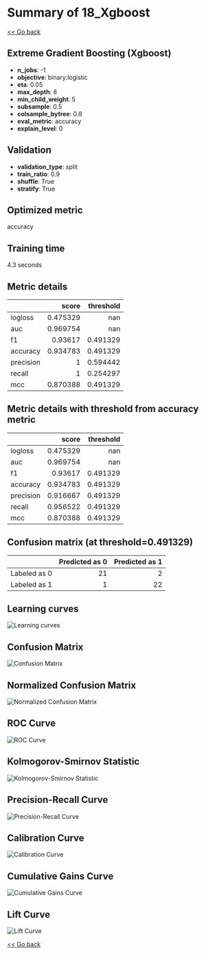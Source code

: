# Summary of 18_Xgboost

[<< Go back](../README.md)


## Extreme Gradient Boosting (Xgboost)
- **n_jobs**: -1
- **objective**: binary:logistic
- **eta**: 0.05
- **max_depth**: 8
- **min_child_weight**: 5
- **subsample**: 0.5
- **colsample_bytree**: 0.8
- **eval_metric**: accuracy
- **explain_level**: 0

## Validation
 - **validation_type**: split
 - **train_ratio**: 0.9
 - **shuffle**: True
 - **stratify**: True

## Optimized metric
accuracy

## Training time

4.3 seconds

## Metric details
|           |    score |   threshold |
|:----------|---------:|------------:|
| logloss   | 0.475329 |  nan        |
| auc       | 0.969754 |  nan        |
| f1        | 0.93617  |    0.491329 |
| accuracy  | 0.934783 |    0.491329 |
| precision | 1        |    0.594442 |
| recall    | 1        |    0.254297 |
| mcc       | 0.870388 |    0.491329 |


## Metric details with threshold from accuracy metric
|           |    score |   threshold |
|:----------|---------:|------------:|
| logloss   | 0.475329 |  nan        |
| auc       | 0.969754 |  nan        |
| f1        | 0.93617  |    0.491329 |
| accuracy  | 0.934783 |    0.491329 |
| precision | 0.916667 |    0.491329 |
| recall    | 0.956522 |    0.491329 |
| mcc       | 0.870388 |    0.491329 |


## Confusion matrix (at threshold=0.491329)
|              |   Predicted as 0 |   Predicted as 1 |
|:-------------|-----------------:|-----------------:|
| Labeled as 0 |               21 |                2 |
| Labeled as 1 |                1 |               22 |

## Learning curves
![Learning curves](learning_curves.png)
## Confusion Matrix

![Confusion Matrix](confusion_matrix.png)


## Normalized Confusion Matrix

![Normalized Confusion Matrix](confusion_matrix_normalized.png)


## ROC Curve

![ROC Curve](roc_curve.png)


## Kolmogorov-Smirnov Statistic

![Kolmogorov-Smirnov Statistic](ks_statistic.png)


## Precision-Recall Curve

![Precision-Recall Curve](precision_recall_curve.png)


## Calibration Curve

![Calibration Curve](calibration_curve_curve.png)


## Cumulative Gains Curve

![Cumulative Gains Curve](cumulative_gains_curve.png)


## Lift Curve

![Lift Curve](lift_curve.png)



[<< Go back](../README.md)
